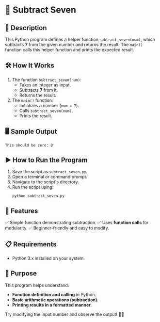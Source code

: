 # 📝 Subtract Seven

## 📌 Description
This Python program defines a helper function `subtract_seven(num)`, which subtracts **7** from the given number and returns the result. The `main()` function calls this helper function and prints the expected result.

## 🛠 How It Works
1. The function `subtract_seven(num)`:
   - Takes an integer as input.
   - Subtracts **7** from it.
   - Returns the result.
2. The `main()` function:
   - Initializes a number (`num = 7`).
   - Calls `subtract_seven(num)`.
   - Prints the result.

## 🖥 Sample Output
```
This should be zero: 0
```

## ▶️ How to Run the Program
1. Save the script as `subtract_seven.py`.
2. Open a terminal or command prompt.
3. Navigate to the script's directory.
4. Run the script using:
   ```
   python subtract_seven.py
   ```

## 🔹 Features
✅ Simple function demonstrating subtraction.
✅ Uses **function calls** for modularity.
✅ Beginner-friendly and easy to modify.

## 📋 Requirements
- Python 3.x installed on your system.

## 🎯 Purpose
This program helps understand:
- **Function definition and calling** in Python.
- **Basic arithmetic operations (subtraction)**.
- **Printing results in a formatted manner**.

Try modifying the input number and observe the output! 🚀😊

